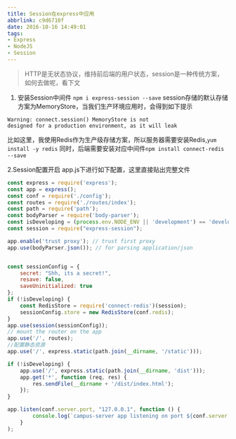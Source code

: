 ```yaml
---
title: Session在express中应用
abbrlink: c9d6710f
date: 2016-10-16 14:49:01
tags:
- Express
- NodeJS
- Session
---
```

> HTTP是无状态协议，维持前后端的用户状态，session是一种传统方案，如何去做呢，看下文

1. 安装Session中间件
`npm i express-session --save`
session存储的默认存储方案为MemoryStore，当我们生产环境应用时，会得到如下提示
```
Warning: connect.session() MemoryStore is not
designed for a production environment, as it will leak
```
比如这里，我使用Redis作为生产级存储方案，所以服务器需要安装Redis,`yum install -y redis`
同时，后端需要安装对应中间件`npm install connect-redis --save`

2.Session配置开启
app.js下进行如下配置，这里直接贴出完整文件
```javascript
const express = require('express');
const app = express();
const conf = require('./config');
const routes = require('./routes/index');
const path = require('path');
const bodyParser = require('body-parser');
const isDeveloping = (process.env.NODE_ENV || 'development') == 'development';
const session = require("express-session");

app.enable('trust proxy'); // trust first proxy
app.use(bodyParser.json()); // for parsing application/json


const sessionConfig = {
    secret: "Shh, its a secret!",
    resave: false,
    saveUninitialized: true
};
if (!isDeveloping) {
    const RedisStore = require('connect-redis')(session);
    sessionConfig.store = new RedisStore(conf.redis);
}
app.use(session(sessionConfig));
// mount the router on the app
app.use('/', routes);
//配置静态资源
app.use('/', express.static(path.join(__dirname, '/static')));

if (!isDeveloping) {
    app.use('/', express.static(path.join(__dirname, 'dist')));
    app.get('*', function (req, res) {
        res.sendFile(__dirname + '/dist/index.html');
    });
}

app.listen(conf.server.port, "127.0.0.1", function () {
        console.log(`campus-server app listening on port ${conf.server.port}!`);
    }
);
``` 
